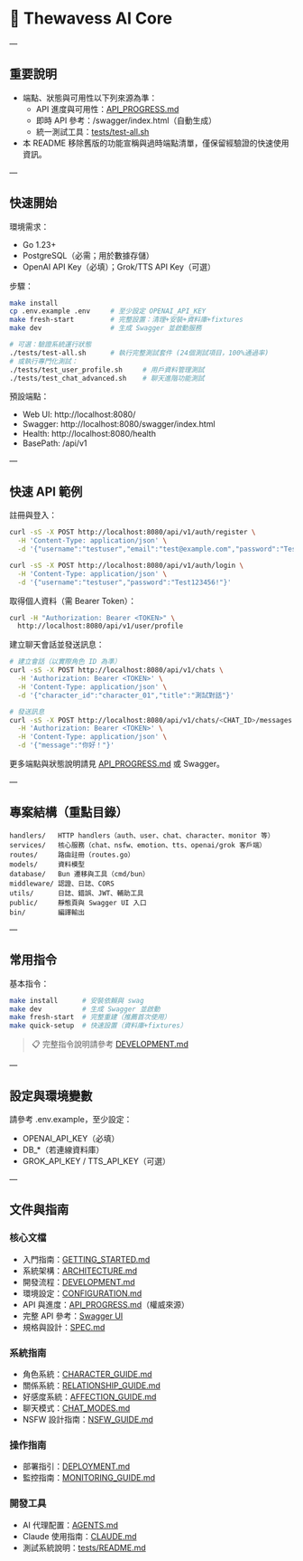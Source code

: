 # 🤖 Thewavess AI Core

—

## 重要說明

- 端點、狀態與可用性以下列來源為準：
  - API 進度與可用性：[API_PROGRESS.md](./API_PROGRESS.md)
  - 即時 API 參考：/swagger/index.html（自動生成）
  - 統一測試工具：[tests/test-all.sh](./tests/test-all.sh)
- 本 README 移除舊版的功能宣稱與過時端點清單，僅保留經驗證的快速使用資訊。

—

## 快速開始

環境需求：
- Go 1.23+
- PostgreSQL（必需；用於數據存儲）
- OpenAI API Key（必填）；Grok/TTS API Key（可選）

步驟：
```bash
make install
cp .env.example .env     # 至少設定 OPENAI_API_KEY
make fresh-start         # 完整設置：清理+安裝+資料庫+fixtures
make dev                 # 生成 Swagger 並啟動服務

# 可選：驗證系統運行狀態
./tests/test-all.sh      # 執行完整測試套件 (24個測試項目，100%通過率)
# 或執行專門化測試：
./tests/test_user_profile.sh     # 用戶資料管理測試
./tests/test_chat_advanced.sh    # 聊天進階功能測試
```

預設端點：
- Web UI: http://localhost:8080/
- Swagger: http://localhost:8080/swagger/index.html
- Health: http://localhost:8080/health
- BasePath: /api/v1

—

## 快速 API 範例

註冊與登入：
```bash
curl -sS -X POST http://localhost:8080/api/v1/auth/register \
  -H 'Content-Type: application/json' \
  -d '{"username":"testuser","email":"test@example.com","password":"Test123456!"}'

curl -sS -X POST http://localhost:8080/api/v1/auth/login \
  -H 'Content-Type: application/json' \
  -d '{"username":"testuser","password":"Test123456!"}'
```

取得個人資料（需 Bearer Token）：
```bash
curl -H "Authorization: Bearer <TOKEN>" \
  http://localhost:8080/api/v1/user/profile
```

建立聊天會話並發送訊息：
```bash
# 建立會話（以實際角色 ID 為準）
curl -sS -X POST http://localhost:8080/api/v1/chats \
  -H 'Authorization: Bearer <TOKEN>' \
  -H 'Content-Type: application/json' \
  -d '{"character_id":"character_01","title":"測試對話"}'

# 發送訊息
curl -sS -X POST http://localhost:8080/api/v1/chats/<CHAT_ID>/messages \
  -H 'Authorization: Bearer <TOKEN>' \
  -H 'Content-Type: application/json' \
  -d '{"message":"你好！"}'
```

更多端點與狀態說明請見 [API_PROGRESS.md](./API_PROGRESS.md) 或 Swagger。

—

## 專案結構（重點目錄）

```
handlers/   HTTP handlers（auth、user、chat、character、monitor 等）
services/   核心服務（chat、nsfw、emotion、tts、openai/grok 客戶端）
routes/     路由註冊（routes.go）
models/     資料模型
database/   Bun 遷移與工具（cmd/bun）
middleware/ 認證、日誌、CORS
utils/      日誌、錯誤、JWT、輔助工具
public/     靜態頁與 Swagger UI 入口
bin/        編譯輸出
```

—

## 常用指令

基本指令：
```bash
make install      # 安裝依賴與 swag  
make dev          # 生成 Swagger 並啟動
make fresh-start  # 完整重建（推薦首次使用）
make quick-setup  # 快速設置（資料庫+fixtures）
```

> 📋 完整指令說明請參考 [DEVELOPMENT.md](./DEVELOPMENT.md)

—

## 設定與環境變數

請參考 .env.example，至少設定：
- OPENAI_API_KEY（必填）
- DB_*（若連線資料庫）
- GROK_API_KEY / TTS_API_KEY（可選）

—

## 文件與指南

### 核心文檔
- 入門指南：[GETTING_STARTED.md](./GETTING_STARTED.md)
- 系統架構：[ARCHITECTURE.md](./ARCHITECTURE.md)
- 開發流程：[DEVELOPMENT.md](./DEVELOPMENT.md)
- 環境設定：[CONFIGURATION.md](./CONFIGURATION.md)
- API 與進度：[API_PROGRESS.md](./API_PROGRESS.md)（權威來源）
- 完整 API 參考：[Swagger UI](http://localhost:8080/swagger/index.html)
- 規格與設計：[SPEC.md](./SPEC.md)

### 系統指南
- 角色系統：[CHARACTER_GUIDE.md](./CHARACTER_GUIDE.md)
- 關係系統：[RELATIONSHIP_GUIDE.md](./RELATIONSHIP_GUIDE.md)
- 好感度系統：[AFFECTION_GUIDE.md](./AFFECTION_GUIDE.md)
- 聊天模式：[CHAT_MODES.md](./CHAT_MODES.md)
- NSFW 設計指南：[NSFW_GUIDE.md](./NSFW_GUIDE.md)

### 操作指南
- 部署指引：[DEPLOYMENT.md](./DEPLOYMENT.md)
- 監控指南：[MONITORING_GUIDE.md](./MONITORING_GUIDE.md)

### 開發工具
- AI 代理配置：[AGENTS.md](./AGENTS.md)
- Claude 使用指南：[CLAUDE.md](./CLAUDE.md)
- 測試系統說明：[tests/README.md](./tests/README.md)
